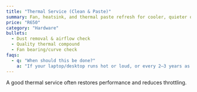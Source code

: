 ```yaml
---
title: "Thermal Service (Clean & Paste)"
summary: Fan, heatsink, and thermal paste refresh for cooler, quieter operation.
price: "R650"
category: "Hardware"
bullets:
  - Dust removal & airflow check
  - Quality thermal compound
  - Fan bearing/curve check
faqs:
  - q: "When should this be done?"
    a: "If your laptop/desktop runs hot or loud, or every 2–3 years as preventative care."
---
```

A good thermal service often restores performance and reduces throttling.
